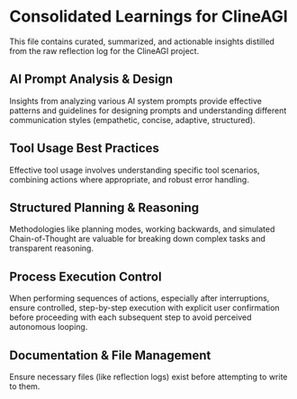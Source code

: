 # Consolidated Learnings for ClineAGI

This file contains curated, summarized, and actionable insights distilled from the raw reflection log for the ClineAGI project.

## AI Prompt Analysis & Design
Insights from analyzing various AI system prompts provide effective patterns and guidelines for designing prompts and understanding different communication styles (empathetic, concise, adaptive, structured).

## Tool Usage Best Practices
Effective tool usage involves understanding specific tool scenarios, combining actions where appropriate, and robust error handling.

## Structured Planning & Reasoning
Methodologies like planning modes, working backwards, and simulated Chain-of-Thought are valuable for breaking down complex tasks and transparent reasoning.

## Process Execution Control
When performing sequences of actions, especially after interruptions, ensure controlled, step-by-step execution with explicit user confirmation before proceeding with each subsequent step to avoid perceived autonomous looping.

## Documentation & File Management
Ensure necessary files (like reflection logs) exist before attempting to write to them.
